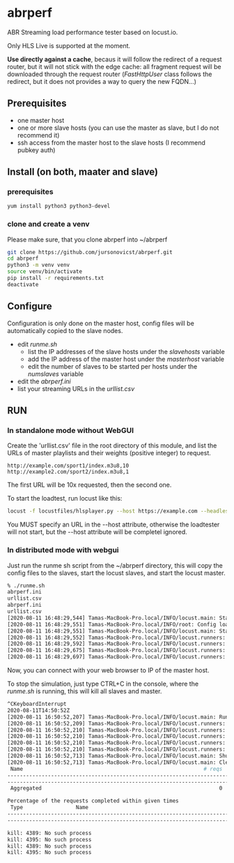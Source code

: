 # abrperf

ABR Streaming load performance tester based on locust.io.

Only HLS Live is supported at the moment.

**Use directly against a cache**, becaus it will follow the redirect of a request router, 
but it will not stick with the edge cache: all fragment request will be downloaded through 
the request router (_FastHttpUser_ class follows the redirect, but it does not provides a way
to query the new FQDN...)  


## Prerequisites

 - one master host
 - one or more slave hosts (you can use the master as slave, but I do not recommend it)
 - ssh access from the master host to the slave hosts (I recommend pubkey auth)

## Install (on both, maater and slave)

### prerequisites
```bash
yum install python3 python3-devel
```

### clone and create a venv

Please make sure, that you clone abrperf into ~/abrperf
```bash
git clone https://github.com/jursonovicst/abrperf.git
cd abrperf
python3 -m venv venv
source venv/bin/activate
pip install -r requirements.txt
deactivate
```

## Configure

Configuration is only done on the master host, config files will be automatically copied to the slave nodes.

 - edit _runme.sh_
   - list the IP addresses of the slave hosts under the _slavehosts_ variable
   - add the IP address of the master host under the _masterhost_ variable
   - edit the number of slaves to be started per hosts under the _numslaves_ variable
 - edit the _abrperf.ini_
 - list your streaming URLs in the _urllist.csv_
## RUN

### In standalone mode without WebGUI

Create the 'urllist.csv' file in the root directory of this module, and list the URLs of master playlists and their 
weights (positive integer) to request.

```csv
http://example.com/sport1/index.m3u8,10
http://example2.com/sport2/index.m3u8,1
```

The first URL will be 10x requested, then the second one.


To start the loadtest, run locust like this: 

```bash
locust -f locustfiles/hlsplayer.py --host https://example.com --headless -u 10 -r 0.1 -t 100s
```

You MUST specify an URL in the --host attribute, otherwise the loadtester will not start, but the --host attribute will 
be completel ignored.
 
### In distributed mode with webgui

Just run the runme sh script from the ~/abrperf directory, this will copy the config files to the slaves, start
the locust slaves, and start the locust master. 
```bash
% ./runme.sh 
abrperf.ini                                                                                                                                          100%  831     2.1MB/s   00:00    
urllist.csv                                                                                                                                          100%  262   775.3KB/s   00:00    
abrperf.ini                                                                                                                                          100%  831     1.7MB/s   00:00    
urllist.csv                                                                                                                                          100%  262   739.5KB/s   00:00    
[2020-08-11 16:48:29,544] Tamas-MacBook-Pro.local/INFO/locust.main: Starting web interface at http://:8089
[2020-08-11 16:48:29,551] Tamas-MacBook-Pro.local/INFO/root: Config loaded.
[2020-08-11 16:48:29,551] Tamas-MacBook-Pro.local/INFO/locust.main: Starting Locust 1.1.1
[2020-08-11 16:48:29,552] Tamas-MacBook-Pro.local/INFO/locust.runners: Client 'Tamas-MacBook-Pro.local_2e66006faf764fc89bf390127d371c7f' reported as ready. Currently 1 clients ready to swarm.
[2020-08-11 16:48:29,592] Tamas-MacBook-Pro.local/INFO/locust.runners: Client 'Tamas-MacBook-Pro.local_c7bdd9b653e64ae4b0d1513839b6258d' reported as ready. Currently 2 clients ready to swarm.
[2020-08-11 16:48:29,675] Tamas-MacBook-Pro.local/INFO/locust.runners: Client 'Tamas-MacBook-Pro.local_a08f06e7652c4cb2b43b9409120383a2' reported as ready. Currently 3 clients ready to swarm.
[2020-08-11 16:48:29,697] Tamas-MacBook-Pro.local/INFO/locust.runners: Client 'Tamas-MacBook-Pro.local_cbe7ab9c007f4208a88785241a40e063' reported as ready. Currently 4 clients ready to swarm.
```

Now, you can connect with your web browser to IP of the master host.

To stop the simulation, just type CTRL+C in the console, where the _runme.sh_ is running, this
will kill all slaves and master.

```bash
^CKeyboardInterrupt
2020-08-11T14:50:52Z
[2020-08-11 16:50:52,207] Tamas-MacBook-Pro.local/INFO/locust.main: Running teardowns...
[2020-08-11 16:50:52,209] Tamas-MacBook-Pro.local/INFO/locust.runners: Client 'Tamas-MacBook-Pro.local_c7bdd9b653e64ae4b0d1513839b6258d' quit. Currently 3 clients connected.
[2020-08-11 16:50:52,210] Tamas-MacBook-Pro.local/INFO/locust.runners: Client 'Tamas-MacBook-Pro.local_a08f06e7652c4cb2b43b9409120383a2' quit. Currently 2 clients connected.
[2020-08-11 16:50:52,210] Tamas-MacBook-Pro.local/INFO/locust.runners: Client 'Tamas-MacBook-Pro.local_2e66006faf764fc89bf390127d371c7f' quit. Currently 1 clients connected.
[2020-08-11 16:50:52,210] Tamas-MacBook-Pro.local/INFO/locust.runners: Client 'Tamas-MacBook-Pro.local_cbe7ab9c007f4208a88785241a40e063' quit. Currently 0 clients connected.
[2020-08-11 16:50:52,210] Tamas-MacBook-Pro.local/INFO/locust.runners: The last worker quit, stopping test.
[2020-08-11 16:50:52,713] Tamas-MacBook-Pro.local/INFO/locust.main: Shutting down (exit code 0), bye.
[2020-08-11 16:50:52,713] Tamas-MacBook-Pro.local/INFO/locust.main: Cleaning up runner...
 Name                                                          # reqs      # fails     Avg     Min     Max  |  Median   req/s failures/s
--------------------------------------------------------------------------------------------------------------------------------------------
--------------------------------------------------------------------------------------------------------------------------------------------
 Aggregated                                                         0     0(0.00%)       0       0       0  |       0    0.00    0.00

Percentage of the requests completed within given times
 Type                 Name                                                           # reqs    50%    66%    75%    80%    90%    95%    98%    99%  99.9% 99.99%   100%
------------------------------------------------------------------------------------------------------------------------------------------------------
------------------------------------------------------------------------------------------------------------------------------------------------------

kill: 4389: No such process
kill: 4395: No such process
kill: 4389: No such process
kill: 4395: No such process
```